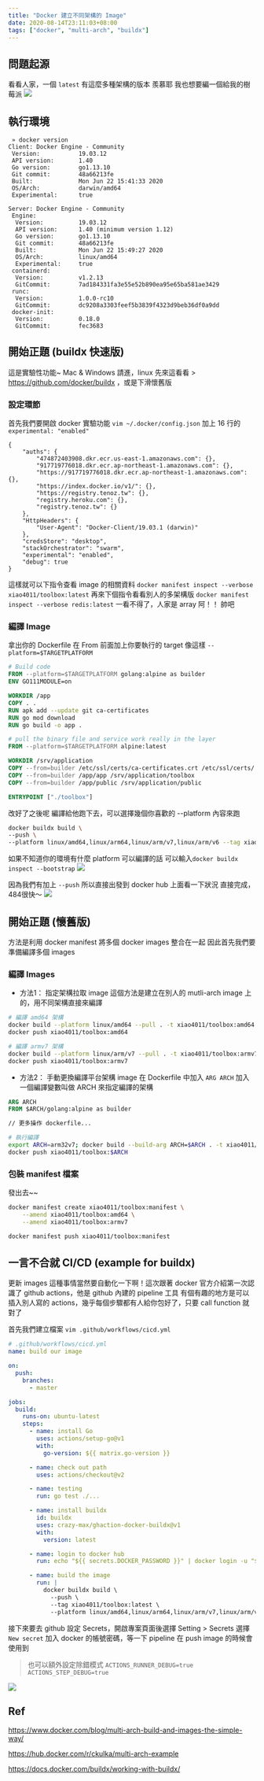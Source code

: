 ```yaml
---
title: "Docker 建立不同架構的 Image"
date: 2020-08-14T23:11:03+08:00
tags: ["docker", "multi-arch", "buildx"]
---
```


## 問題起源
看看人家，一個 `latest` 有這麼多種架構的版本
羨慕耶 我也想要編一個給我的樹莓派
![](https://i.imgur.com/2f2SBiR.png)

## 執行環境
```
 » docker version
Client: Docker Engine - Community
 Version:           19.03.12
 API version:       1.40
 Go version:        go1.13.10
 Git commit:        48a66213fe
 Built:             Mon Jun 22 15:41:33 2020
 OS/Arch:           darwin/amd64
 Experimental:      true

Server: Docker Engine - Community
 Engine:
  Version:          19.03.12
  API version:      1.40 (minimum version 1.12)
  Go version:       go1.13.10
  Git commit:       48a66213fe
  Built:            Mon Jun 22 15:49:27 2020
  OS/Arch:          linux/amd64
  Experimental:     true
 containerd:
  Version:          v1.2.13
  GitCommit:        7ad184331fa3e55e52b890ea95e65ba581ae3429
 runc:
  Version:          1.0.0-rc10
  GitCommit:        dc9208a3303feef5b3839f4323d9beb36df0a9dd
 docker-init:
  Version:          0.18.0
  GitCommit:        fec3683
```



## 開始正題 (buildx 快速版)
這是實驗性功能~ 
Mac & Windows 請進，linux 先來這看看 > https://github.com/docker/buildx ，或是下滑懷舊版

### 設定環節
首先我們要開啟 docker 實驗功能
`vim ~/.docker/config.json` 加上 16 行的 `experimental: "enabled"`
```json=
{
    "auths": {
        "474872403908.dkr.ecr.us-east-1.amazonaws.com": {},
        "917719776018.dkr.ecr.ap-northeast-1.amazonaws.com": {},
        "https://917719776018.dkr.ecr.ap-northeast-1.amazonaws.com": {},
        "https://index.docker.io/v1/": {},
        "https://registry.tenoz.tw": {},
        "registry.heroku.com": {},
        "registry.tenoz.tw": {}
    },
    "HttpHeaders": {
        "User-Agent": "Docker-Client/19.03.1 (darwin)"
    },
    "credsStore": "desktop",
    "stackOrchestrator": "swarm",
    "experimental": "enabled",
    "debug": true
}
```

這樣就可以下指令查看 image 的相關資料
`docker manifest inspect --verbose xiao4011/toolbox:latest`
再來下個指令看看別人的多架構版
`docker manifest inspect --verbose redis:latest`
一看不得了，人家是 array 阿！！ 帥吧


### 編譯 Image

拿出你的 Dockerfile 在 From 前面加上你要執行的 target 
像這樣 `--platform=$TARGETPLATFORM` 
```dockerfile
# Build code
FROM --platform=$TARGETPLATFORM golang:alpine as builder
ENV GO111MODULE=on

WORKDIR /app
COPY . .
RUN apk add --update git ca-certificates
RUN go mod download 
RUN go build -o app .

# pull the binary file and service work really in the layer
FROM --platform=$TARGETPLATFORM alpine:latest

WORKDIR /srv/application
COPY --from=builder /etc/ssl/certs/ca-certificates.crt /etc/ssl/certs/
COPY --from=builder /app/app /srv/application/toolbox
COPY --from=builder /app/public /srv/application/public

ENTRYPOINT ["./toolbox"]
```

改好了之後呢
編譯給他跑下去，可以選擇幾個你喜歡的 --platform 內容來跑
```sh
docker buildx build \
--push \
--platform linux/amd64,linux/arm64,linux/arm/v7,linux/arm/v6 --tag xiao4011/toolbox:latest .
```

如果不知道你的環境有什麼 platform 可以編譯的話
可以輸入`docker buildx inspect --bootstrap`
![](https://i.imgur.com/euLWtTW.png)

因為我們有加上 `--push` 所以直接出發到 docker hub 上面看一下狀況
直接完成，484很快～
![](https://i.imgur.com/s0R6raP.png)

## 開始正題 (懷舊版)
方法是利用 docker manifest 將多個 docker images 整合在一起
因此首先我們要準備編譯多個 images 

### 編譯 Images
- 方法1： 指定架構拉取 image
這個方法是建立在別人的 mutli-arch image 上的，用不同架構直接來編譯
```sh
# 編譯 amd64 架構
docker build --platform linux/amd64 --pull . -t xiao4011/toolbox:amd64
docker push xiao4011/toolbox:amd64

# 編譯 armv7 架構
docker build --platform linux/arm/v7 --pull . -t xiao4011/toolbox:armv7
docker push xiao4011/toolbox:armv7
```

- 方法2： 手動更換編譯平台架構 image
在 Dockerfile 中加入 `ARG ARCH` 加入一個編譯變數叫做 ARCH 來指定編譯的架構
```Dockerfile
ARG ARCH
FROM $ARCH/golang:alpine as builder

// 更多操作 dockerfile...
```
```sh
# 執行編譯
export ARCH=arm32v7; docker build --build-arg ARCH=$ARCH . -t xiao4011/toolbox:$ARCH
docker push xiao4011/toolbox:$ARCH
```

### 包裝 manifest 檔案
發出去~~
```sh
docker manifest create xiao4011/toolbox:manifest \
    --amend xiao4011/toolbox:amd64 \
    --amend xiao4011/toolbox:armv7

docker manifest push xiao4011/toolbox:manifest
```


## 一言不合就 CI/CD (example for buildx)
更新 images 這種事情當然要自動化一下啊！這次跟著 docker 官方介紹第一次認識了 github actions，他是 github 內建的 pipeline 工具
有個有趣的地方是可以插入別人寫的 actions，幾乎每個步驟都有人給你包好了，只要 call function 就對了

首先我們建立檔案 `vim .github/workflows/cicd.yml`
```yaml
# .github/workflows/cicd.yml
name: build our image

on:
  push:
    branches:
      - master

jobs:
  build:
    runs-on: ubuntu-latest
    steps:
      - name: install Go
        uses: actions/setup-go@v1
        with:
          go-version: ${{ matrix.go-version }}

      - name: check out path
        uses: actions/checkout@v2

      - name: testing
        run: go test ./...

      - name: install buildx
        id: buildx
        uses: crazy-max/ghaction-docker-buildx@v1
        with:
          version: latest

      - name: login to docker hub
        run: echo "${{ secrets.DOCKER_PASSWORD }}" | docker login -u "${{ secrets.DOCKER_USERNAME }}" --password-stdin

      - name: build the image
        run: |
          docker buildx build \
            --push \
            --tag xiao4011/toolbox:latest \
            --platform linux/amd64,linux/arm64,linux/arm/v7,linux/arm/v6  .
```

接下來要去 github 設定 Secrets，開啟專案頁面後選擇 Setting > Secrets 選擇 `New secret`
加入 docker 的帳號密碼，等一下 pipeline 在 push image 的時候會使用到

> 也可以額外設定除錯模式 
> `ACTIONS_RUNNER_DEBUG=true`
> `ACTIONS_STEP_DEBUG=true`
> 
![](https://i.imgur.com/PfCUyh4.png)



## Ref
https://www.docker.com/blog/multi-arch-build-and-images-the-simple-way/

https://hub.docker.com/r/ckulka/multi-arch-example

https://docs.docker.com/buildx/working-with-buildx/